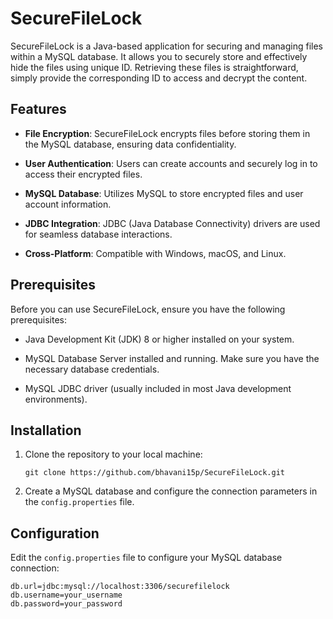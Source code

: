 # SecureFileLock

SecureFileLock is a Java-based application for securing and managing files within a MySQL database. It allows you to securely store and effectively hide the files using unique ID. Retrieving these files is straightforward, simply provide the corresponding ID to access and decrypt the content. 

## Features

- **File Encryption**: SecureFileLock encrypts files before storing them in the MySQL database, ensuring data confidentiality.

- **User Authentication**: Users can create accounts and securely log in to access their encrypted files.

- **MySQL Database**: Utilizes MySQL to store encrypted files and user account information.

- **JDBC Integration**: JDBC (Java Database Connectivity) drivers are used for seamless database interactions.

- **Cross-Platform**: Compatible with Windows, macOS, and Linux.

## Prerequisites

Before you can use SecureFileLock, ensure you have the following prerequisites:

- Java Development Kit (JDK) 8 or higher installed on your system.

- MySQL Database Server installed and running. Make sure you have the necessary database credentials.

- MySQL JDBC driver (usually included in most Java development environments).

## Installation

1. Clone the repository to your local machine:

   ```shell
   git clone https://github.com/bhavani15p/SecureFileLock.git

2. Create a MySQL database and configure the connection parameters in the `config.properties` file.

## Configuration

Edit the `config.properties` file to configure your MySQL database connection:

```properties
db.url=jdbc:mysql://localhost:3306/securefilelock
db.username=your_username
db.password=your_password

